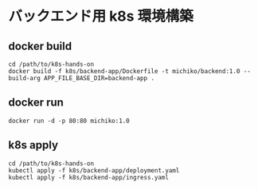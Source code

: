 # バックエンド用 k8s 環境構築

## docker build

```
cd /path/to/k8s-hands-on
docker build -f k8s/backend-app/Dockerfile -t michiko/backend:1.0 --build-arg APP_FILE_BASE_DIR=backend-app .
```

## docker run

```
docker run -d -p 80:80 michiko:1.0
```

## k8s apply

```
cd /path/to/k8s-hands-on
kubectl apply -f k8s/backend-app/deployment.yaml
kubectl apply -f k8s/backend-app/ingress.yaml
```
